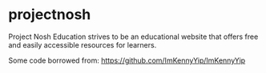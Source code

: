 # projectnosh
Project Nosh Education strives to be an educational website that offers free and easily accessible resources for learners.


Some code borrowed from: https://github.com/ImKennyYip/ImKennyYip
